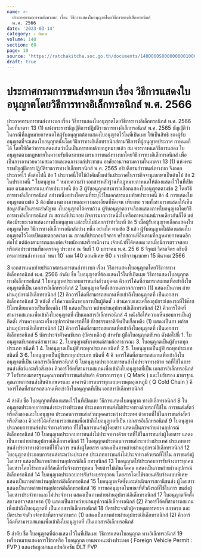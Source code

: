 ```yaml
---
name: >-
  ประกาศกรมการขนส่งทางบก เรื่อง วิธีการแสดงใบอนุญาตโดยวิธีการทางอิเล็กทรอนิกส์
  พ.ศ. 2566
date: '2023-03-14'
category: ง พิเศษ
volume: 140
section: 60
page: 10
source: 'https://ratchakitcha.soc.go.th/documents/140D060S0000000001000.pdf'
draft: true
---
```


# ประกาศกรมการขนส่งทางบก เรื่อง วิธีการแสดงใบอนุญาตโดยวิธีการทางอิเล็กทรอนิกส์ พ.ศ. 2566

ประกาศกรมการขนส่งทางบก เรื่อง วิธีการแสดงใบอนุญาตโดยวิธีการทางอิเล็กทรอนิกส์ พ.ศ. 2566 โดยที่มาตรา 13 (1) แห่งพระราชบัญญัติการปฏิบัติราชการทางอิเล็กทรอนิกส์ พ.ศ. 2565 บัญญัติว่า ในกรณีที่กฎหมายกาหนดให้ผู้รับอนุญาตต้องแสดงใบอนุญาตไว้ในที่เปิดเผย ให้เป็นสิทธิ ของผู้รับอนุญาตที่จะแสดงใบอนุญาตนั้นโดยวิธีการทางอิเล็กทรอนิกส์ตามวิธีการที่ผู้อนุญาตประกาศ กาหนดก็ได้ โดยให้ถือว่าการแสดงเช่นว่านั้นเป็นการชอบด้วยกฎหมายแล้ว สม ควรกาหนดวิธีการแสดง ใบอนุญาตตามกฎหมายในความรับผิดชอบของกรมการขนส่งทางบกโดยวิธีการทางอิเล็กทรอนิกส์ เพื่อเป็นการอานวยความสะดวกและลดภาระแก่ประชาชน อาศัยอานาจตามความในมาตรา 13 (1) แห่งพระราชบัญญัติการปฏิบัติราชการทางอิเล็กทรอนิกส์ พ.ศ. 2565 อธิบดีกรมกำรขนส่งทางบก จึงออกประกาศไว้ ดังต่อไปนี้ ข้อ 1 ประกาศนี้ให้ใช้บังคับตั้งแต่วันประกาศในราชกิจจานุเบกษาเป็นต้นไป ข้อ 2 ในประกาศนี้ “ ใบอนุญาต ” หมายความว่า เอกสารหลักฐานที่กฎหมายกาหนดให้ต้องแสดงไว้ในที่เปิดเผย ตามเอกสารแนบท้ายประกาศนี้ ข้อ 3 ผู้รับอนุญาตสามารถเลือกแสดงใบอนุญาตตามข้อ 2 โดยวิธีการทางอิเล็กทรอนิกส์ อย่างหนึ่งอย่างใดตามที่ระบุไว้ในเอกสารแนบท้ายประกาศนี้ ข้อ 4 การแสดงใบอนุญาตตามข้อ 3 ต้องมีขนาดของภาพและความละเอียดที่ชัดเจน เพียงพอ รวมทั้งสามารถแสดงให้เห็นข้อมูลอันเป็นสาระสำคัญขอ งใบอนุญาตได้ครบถ้วน ผู้รับอนุญาตอาจเลือกแสดงภาพใบอนุญาตโดยวิธีการทางอิเล็กทรอนิกส์ ณ สถานที่ประกอบ กิจการมากกว่าหนึ่งใบหรือภาพผ่านหน้าจอเดียวกันก็ได้ แต่ต้องมีระยะเวลาแสดงภาพใบอนุญาต แต่ละใบไม่น้อยกว่าห้าวินาที ข้อ 5 เมื่อผู้รับอนุญาตเลือกแสดงใบอนุญาตโดย วิธีการทางอิเล็กทรอนิกส์อย่าง หนึ่ง อย่างใด ตามข้อ 3 แล้ว ผู้รับอนุญาตไม่ต้องแสดงใบอนุญาตไว้โดยเปิดเผยตลอดเวลา ณ สถานที่ประกอบกิจการ หรือสถานที่อื่นตามที่กฎหมายกาหนดอีกต่อไป แต่ต้องสามารถแสดงต่อเจ้าพนักงานหรือพนักงาน เจ้าหน้าที่ได้ตลอดเวลาเมื่อมีการตรวจสอบ หรือต่อประชาชนที่ขอตรวจดู ประกาศ ณ วันที่ 1 0 มกราคม พ.ศ. 25 6 6 จิรุตม์ วิศาลจิตร อธิบดีกรมการขนส่งทางบก ้ หนา 10 ่ เลม 140 ตอนพิเศษ 60 ง ราชกิจจานุเบกษา 15 มีนาคม 2566

3 เอกสารแนบท้ายประกาศกรมการขนส่งทางบก เรื่อง วิธีการแสดงใบอนุญาตโดยวิธีการทางอิเล็กทรอนิกส์ พ.ศ. 2566 ลำดับ ชื่อ ใบอนุญาตที่ต้องแสดงไว้ในที่เปิดเผย วิธีการแสดงใบอนุญาต ทางอิเล็กทรอนิกส์ 1 ใบอนุญาตประกอบการขนส่งส่วนบุคคล คิวอาร์โค้ดที่สามารถสแกนเพื่อเข้าถึงใบอนุญาตที่เป็น เอกสารอิเล็กทรอนิกส์ 2 ใบอนุญาตจัดตั้งสถานตรวจสภาพรถ (1) แสดงเป็นภาพ ถ่ายผ่านอุปกรณ์อิเล็กทรอนิกส์ (2) คิวอาร์โค้ดที่สามารถสแกนเพื่อเข้าถึงใบอนุญาตที่ เป็นเอกสารอิเล็กทรอนิกส์ 3 หนังสื อให้ความเห็นชอบการเป็นผู้ติดตั้ ง ส่วนควบและเครื่องอุปกรณ์ของรถที่ใช้ก๊าซ ปิโตรเลียมเหลวเป็นเชื้อเพลิง (1) แสดงเป็นภา พถ่ายผ่านอุปกรณ์อิเล็กทรอนิกส์ (2) คิวอาร์โค้ดที่สามารถสแกนเพื่อเข้าถึงใบอนุญาตที่ เป็นเอกสารอิเล็กทรอนิกส์ 4 หนังสือให้ความเห็นชอบการเป็นผู้ติดตั้ง ส่วนควบและเครื่องอุปกรณ์ของรถที่ใช้ ก๊ำซธรรมชาติอัดเป็นเชื้อเพลิง (1) แสดงเป็นภา พถ่ายผ่านอุปกรณ์อิเล็กทรอนิกส์ (2) คิวอาร์โค้ดที่สามารถสแกนเพื่อเข้าถึงใบอนุญาตที่ เป็นเอกสารอิเล็กทรอนิกส์ 5 บัตรประจำตัวคนขับรถ (บัตรเหลือง) สำหรับ ผู้ถือใบอนุญาตขับรถ ดังต่อไปนี้ 1. ใบอนุญาตขับรถยนต์สาธารณะ 2. ใบอนุญาตขับรถยนต์สามล้อสาธารณะ 3. ใบอนุญาตเป็นผู้ขับรถทุกประเภท ชนิดที่ 1 4. ใบอนุญาตเป็นผู้ขับรถทุกประเภท ชนิดที่ 2 5. ใบอนุญาตเป็นผู้ขับรถทุกประเภท ชนิดที่ 3 6. ใบอนุญาตเป็นผู้ขับรถทุกประเภท ชนิดที่ 4 คิ วอาร์โค้ดที่สามารถสแกนเพื่อเข้าถึงใบอนุญาตที่เป็น เอกสารอิเล็กทรอนิกส์ 6 ใบอนุญาตประกอบการขนส่งไม่ประจาทางด้วย รถที่ใช้ในการขนส่งสัตว์และหรือสิ่งของ คิวอาร์โค้ดที่สามารถสแกนเพื่อเข้าถึงใบอนุญาตที่เป็น เอกสารอิเล็กทรอนิกส์ 7 ใบรับรองมาตรฐานคุณภาพบริการขนส่งสินค้า ด้วยรถบรรทุก ( Q Mark ) และใบรับรอง มาตรฐานคุณภาพการขนส่งสินค้าเกษตรและ อาคารด้วยรถบรรทุกแบบควบคุมอุณหภูมิ ( Q Cold Chain ) คิ วอาร์โค้ดที่สามารถสแกนเพื่อเข้าถึงใบอนุญาตที่เป็น เอกสารอิเล็กทรอนิกส์

4 ลำดับ ชื่อ ใบอนุญาตที่ต้องแสดงไว้ในที่เปิดเผย วิธีการแสดงใบอนุญาต ทางอิเล็กทรอนิกส์ 8 ใบอนุญาตประกอบการขนส่งระหว่างประเทศ ประเภทการขนส่งไม่ประจาทางด้วยรถที่ใช้ใน การขนส่งสัตว์หรือสิ่งของและใบอนุญาต ประกอบการขนส่งส่วนบุคคลระหว่างประเทศ ด้วยรถที่ใช้ในการขนส่งสัตว์หรือสิ่งของ คิวอาร์โค้ดที่สามารถสแกนเพื่อเข้าถึงใบอนุญาตที่เป็น เอกสารอิเล็กทรอนิกส์ 9 ใบอนุญาตประกอบการขนส่งประจำทางด้วยรถ ที่ใช้ในการขนส่งผู้โดยสาร แสดงเป็นภาพถ่ายผ่านอุปกรณ์อิเล็กทรอนิกส์ 10 ใบอนุญาตประกอบการขนส่งไม่ประจาทางด้วย รถที่ใช้ในการขนส่งผู้โดยสาร แสดงเป็นภาพถ่ายผ่านอุปกรณ์อิเล็กทรอนิกส์ 11 ใบอนุญาตประกอบการขนส่งระหว่างประเทศ ประเภทการขนส่งประจาทางด้วยรถที่ใช้ในการ ขนส่งผู้โดยสาร แสดงเป็นภาพถ่ายผ่านอุปกรณ์อิเล็กทรอนิกส์ 12 ใบอนุญาตประกอบการขนส่งระหว่างประเทศ ประเภทการขนส่งไม่ประจาทางด้วยรถที่ใช้ใน การขนส่งผู้โดยสาร แสดงเป็นภาพถ่ายผ่านอุปกรณ์อิเล็ กทรอนิกส์ 13 ใบอนุญาตให้ประกอบการรับจ้างบรรทุกคน โดยสารโดยใช้รถยนต์สี่ล้อเล็กรับจ้างบรรทุกคน โดยสารไม่เกินเจ็ดคน แสดงเป็นภาพถ่ายผ่านอุปกรณ์อิเล็กทรอนิกส์ 14 ใบอนุญาตประกอบการรับจ้างบรรทุกคน โดยสารโดยใช้รถยนต์รับจ้างแบบพิเศษ แสดงเป็นภาพถ่ายผ่านอุปกรณ์อิเล็กทรอนิกส์ 15 ใบอนุญาตจัดตั้งและดำเนินการสถานีขนส่ง ผู้โดยสาร แสดงเป็นภาพถ่ายผ่านอุปกรณ์อิเล็กทรอนิกส์ 16 การขออนุญาตโฆษณาที่ตัวถังรถที่ใช้ในการ ขนส่งผู้โดยสารประจำทางและไม่ประจำทาง แสดงเป็นภาพถ่ายผ่านอุปกรณ์อิเล็กทรอนิกส์ 17 ใบอนุญาตจัดตั้งสถานตรวจสภาพรถ (1) แสดงเป็นภาพถ่ายผ่านอุปกรณ์อิเล็กทรอนิกส์ (2) คิวอาร์โค้ดที่สามารถสแกนเพื่อเข้าถึงใบอนุญาตที่ เป็นเอกสารอิเล็กทรอนิกส์ 18 บัตรประจาตัวผู้ควบคุมการตรวจ สภาพรถ และ บัตรประจำตัว เจ้าหน้าที่ตรวจสภาพรถ (1) แสดงเป็นภาพถ่ายผ่านอุปกรณ์อิเล็กทรอนิกส์ (2) คิวอาร์โค้ดที่สามารถสแกนเพื่อเข้าถึงใบอนุญาตที่ เป็นเอกสารอิเล็กทรอนิกส์

5 ลำดับ ชื่อ ใบอนุญาตที่ต้องแสดงไว้ในที่เปิดเผย วิธีการแสดงใบอนุญาต ทางอิเล็กทรอนิกส์ 19 เครื่องหมายแสดงการใช้รถหรือ ใบอนุญาต ยานพาหนะต่างประเทศ ( Foreign Vehicle Permit : FVP ) แสดงข้อมูลผ่านแอปพลิเคชัน DLT FVP
